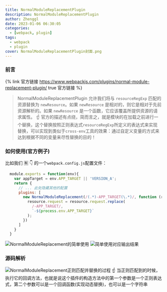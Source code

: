 ```yaml
---
title: NormalModuleReplacementPlugin
description: NormalModuleReplacementPlugin
author: Zhenggl
date: 2023-01-06 06:30:05
categories:
  - [webpack, plugin]
tags:
  - webpack
  - plugin
cover: NormalModuleReplacementPlugin封面.png
---
```


### 前言
{% link 官方链接 https://www.webpackjs.com/plugins/normal-module-replacement-plugin/ true 官方链接 %}
> NormalModuleReplacementPlugin 允许我们将与 `resourceRegExp` 匹配的资源替换为 `newResource`。如果 `newResource` 是相对的，则它是相对于先前资源解析的。如果 `newResource` 是一个函数，它应该覆盖所提供资源的请求属性。
> :point_up: 官方的描述有点绕，简而言之，就是模块的在加载之前进行一个替换，这个替换按照正则表达式`resourceRegExp`所定义的表达式来实现替换，可以实现到类似于`cross-env`工具的效果：通过自定义变量的方式来达到根据不同的变量来尽性替换的目的！

### 如何使用(官方例子)
比如我们 :u6709: :point_down: 的一个`webpack.config.js`配置文件：
```javascript
  module.exports = function(env){
    var appTarget = env.APP_TARGET || 'VERSION_A';
    return {
      // ... 此处隐藏其他的配置
      plugins: [
        new NormalModuleReplacement(/(.*)-APP_TARGET(\.*)/, function (resource) {
          resource.request = resource.request.replace(
            /-APP_TARGET/,
            `-${process.env.APP_TARGET}`
          );
        })
      ]
    }
  }
```
![NormalModuleReplacement的简单使用](NormalModuleReplacement的简单使用.png)
![简单使用对应输出结果](简单使用对应输出结果.png)

### 源码解析
![NormalModuleReplacement正则匹配并替换的过程](NormalModuleReplacement正则匹配并替换的过程.png)
:point_up: 当正则匹配到的时候，执行它的回调方法，也就是说这个插件的构造方法中的第一个参数是一个正则表达式，第二个参数可以是一个回调函数(实现动态替换)，也可以是一个字符串
